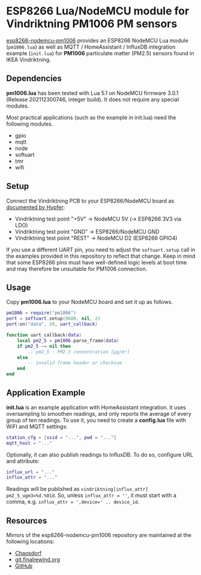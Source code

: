 # ESP8266 Lua/NodeMCU module for Vindriktning PM1006 PM sensors

[esp8266-nodemcu-pm1006](https://finalrewind.org/projects/esp8266-nodemcu-pm1006/)
provides an ESP8266 NodeMCU Lua module (`pm1006.lua`) as well as MQTT /
HomeAssistant / InfluxDB integration example (`init.lua`) for **PM1006**
particulate matter (PM2.5) sensors found in IKEA Vindriktning.

## Dependencies

**pm1006.lua** has been tested with Lua 5.1 on NodeMCU firmware 3.0.1 (Release
202112300746, integer build). It does not require any special modules.

Most practical applications (such as the example in init.lua) need the
following modules.

* gpio
* mqtt
* node
* softuart
* tmr
* wifi

## Setup

Connect the Vindriktning PCB to your ESP8266/NodeMCU board as [documented by
Hypfer](https://github.com/Hypfer/esp8266-vindriktning-particle-sensor):

* Vindriktning test point "+5V" → NodeMCU 5V (→ ESP8266 3V3 via LDO)
* Vindriktning test point "GND" → ESP8266/NodeMCU GND
* Vindriktning test point "REST" → NodeMCU D2 (ESP8266 GPIO4)

If you use a different UART pin, you need to adjust the `softuart.setup` call
in the examples provided in this repository to reflect that change. Keep in
mind that some ESP8266 pins must have well-defined logic levels at boot time
and may therefore be unsuitable for PM1006 connection.

## Usage

Copy **pm1006.lua** to your NodeMCU board and set it up as follows.

```lua
pm1006 = require("pm1006")
port = softuart.setup(9600, nil, 2)
port:on("data", 20, uart_callback)

function uart_callback(data)
	local pm2_5 = pm1006.parse_frame(data)
	if pm2_5 ~= nil then
		-- pm2_5 : PM2.5 concentration [µg/m³]
	else
		-- invalid frame header or checksum
	end
end
```

## Application Example

**init.lua** is an example application with HomeAssistant integration. It uses
oversampling to smoothen readings, and only reports the average of every group
of ten readings. To use it, you need to create a **config.lua** file with WiFI
and MQTT settings:

```lua
station_cfg = {ssid = "...", pwd = "..."}
mqtt_host = "..."
```

Optionally, it can also publish readings to InfluxDB.
To do so, configure URL and attribute:

```lua
influx_url = "..."
influx_attr = "..."
```

Readings will be published as `vindriktning[influx_attr] pm2_5_ugm3=%d.%01d`.
So, unless `influx_attr = ''`, it must start with a comma, e.g. `influx_attr = ',device=' .. device_id`.

## Resources

Mirrors of the esp8266-nodemcu-pm1006 repository are maintained at the following locations:

* [Chaosdorf](https://chaosdorf.de/git/derf/esp8266-nodemcu-pm1006)
* [git.finalrewind.org](https://git.finalrewind.org/esp8266-nodemcu-pm1006/)
* [GitHub](https://github.com/derf/esp8266-nodemcu-pm1006)
